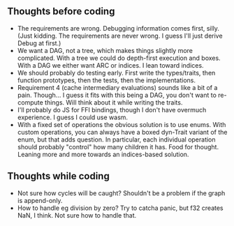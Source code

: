 ## Thoughts before coding

- The requirements are wrong. Debugging information comes first, silly. (Just kidding. The requirements are never wrong. I guess I'll just derive Debug at first.)
- We want a DAG, not a tree, which makes things slightly more complicated. With a tree we could do depth-first execution and boxes. With a DAG we either want ARC or indices. I lean toward indices.
- We should probably do testing early. First write the types/traits, then function prototypes, then the tests, then the implementations.
- Requirement 4 (cache intermediary evaluations) sounds like a bit of a pain. Though... I guess it fits with this being a DAG, you don't want to re-compute things. Will think about it while writing the traits.
- I'll probably do JS for FFI bindings, though I don't have overmuch experience. I guess I could use wasm.
- With a fixed set of operations the obvious solution is to use enums. With custom operations, you can always have a boxed dyn-Trait variant of the enum, but that adds question. In particular, each individual operation should probably "control" how many children it has. Food for thought. Leaning more and more towards an indices-based solution.

## Thoughts while coding

- Not sure how cycles will be caught? Shouldn't be a problem if the graph is append-only.
- How to handle eg division by zero? Try to catcha panic, but f32 creates NaN, I think. Not sure how to handle that.
